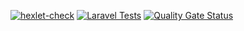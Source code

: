 [![hexlet-check](https://github.com/tsoyvit/php-project-57/actions/workflows/hexlet-check.yml/badge.svg)](https://github.com/tsoyvit/php-project-57/actions/workflows/hexlet-check.yml)
[![Laravel Tests](https://github.com/tsoyvit/php-project-57/actions/workflows/tests.yml/badge.svg)](https://github.com/tsoyvit/php-project-57/actions/workflows/tests.yml)
[![Quality Gate Status](https://sonarcloud.io/api/project_badges/measure?project=tsoyvit_php-project-57&metric=alert_status)](https://sonarcloud.io/summary/new_code?id=tsoyvit_php-project-57)

